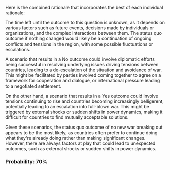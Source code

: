 Here is the combined rationale that incorporates the best of each individual rationale:

The time left until the outcome to this question is unknown, as it depends on various factors such as future events, decisions made by individuals or organizations, and the complex interactions between them. The status quo outcome if nothing changed would likely be a continuation of ongoing conflicts and tensions in the region, with some possible fluctuations or escalations.

A scenario that results in a No outcome could involve diplomatic efforts being successful in resolving underlying issues driving tensions between countries, leading to a de-escalation of the situation and avoidance of war. This might be facilitated by parties involved coming together to agree on a framework for cooperation and dialogue, or international pressure leading to a negotiated settlement.

On the other hand, a scenario that results in a Yes outcome could involve tensions continuing to rise and countries becoming increasingly belligerent, potentially leading to an escalation into full-blown war. This might be triggered by external shocks or sudden shifts in power dynamics, making it difficult for countries to find mutually acceptable solutions.

Given these scenarios, the status quo outcome of no new war breaking out appears to be the most likely, as countries often prefer to continue doing what they're already doing rather than making significant changes. However, there are always factors at play that could lead to unexpected outcomes, such as external shocks or sudden shifts in power dynamics.

### Probability: 70%
